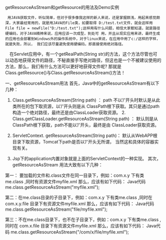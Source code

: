 getResourceAsStream和getResource的用法及Demo实例

     用JAVA获取文件，听似简单，但对于很多像我这样的新人来说，还是掌握颇浅，用起来感觉颇深，大家最经常用的，就是用JAVA的File类，如要取得 D:/test.txt文件，就会这样用File file = newFile("D:/test.txt");这样用有什么问题，相信大家都知道，就是路径硬编码，对于JAVA精神来说，应用应该一次成型，到处可 用，并且从现实应用来讲，最终生成的应用也会部署到Windows外的操作系统中，对于linux来说，在应用中用了c:/这样的字样，就是失败，所以， 我们应该尽量避免使用硬编码，即直接使用绝对路径。

  　在Servlet应用中，有一个getRealPath(String str)的方法，这个方法尽管也可以动态地获得文件的路径，不秘直接手写绝对路径，但这也是一个不被建议使用的方法，那么，我们有什么方法可以更好地获得文件呢?       那就是Class.getResource()与Class.getResourceAsStream()方法！    

一、getResourceAsStream用法 首先，Java中的getResourceAsStream有以下几种： 

1. Class.getResourceAsStream(String path) ：  path 不以’/'开头时默认是从此类所在的包下取资源，以’/'开头则是从 ClassPath根下获取。其只是通过path构造一个绝对路径，最终还是由ClassLoader获取资源。      2. Class.getClassLoader.getResourceAsStream(String path) ： 默认则是从ClassPath根下获取，path不能以’/'开头，最终是由   ClassLoader获取资源。

3. ServletContext. getResourceAsStream(String path)： 默认从WebAPP根目录下取资源，Tomcat下path是否以’/'开头无所谓，   当然这和具体的容器实现有关。    

4. Jsp下的application内置对象就是上面的ServletContext的一种实现。    其次，getResourceAsStream 用法大致有以下几种：

第一： 要加载的文件和.class文件在同一目录下，例如：com.x.y 下有类me.class ,同时有资源文件myfile.xml 那么，应该有如下代码：    Java代码   me.class.getResourceAsStream("myfile.xml");       

第二：在me.class目录的子目录下，例如：com.x.y 下有类me.class ,同时在 com.x.y.file 目录下有资源文件myfile.xml   那么，应该有如下代码：    Java代码   me.class.getResourceAsStream("file/myfile.xml");        

第三：不在me.class目录下，也不在子目录下，例如：com.x.y 下有类me.class ,同时在 com.x.file 目录下有资源文件myfile.xml   那么，应该有如下代码：     Java代码   me.class.getResourceAsStream("/com/x/file/myfile.xml"); 